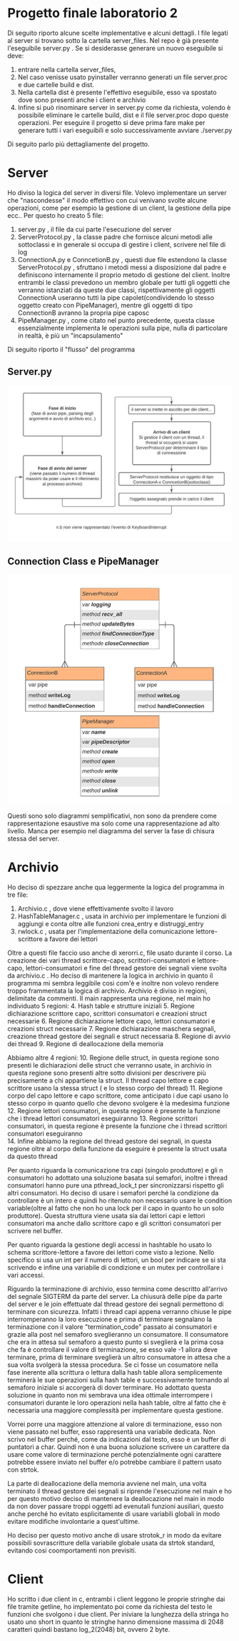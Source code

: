 # Progetto finale laboratorio 2

Di seguito riporto alcune scelte implementative e alcuni dettagli.
I file legati al server si trovano sotto la cartella server_files. Nel repo è già presente l'eseguibile server.py .  Se si desiderasse generare un nuovo eseguibile si deve:
1. entrare nella cartella server_files,
2. Nel caso venisse usato pyinstaller verranno generati un file server.proc e due cartelle build e dist. 
3. Nella cartella dist è presente l'effettivo eseguibile, esso va spostato dove sono presenti anche i client e archivio
4. Infine si può rinominare server in server.py come da richiesta, volendo è possibile eliminare le cartelle build, dist e il file server.proc dopo queste operazioni. Per eseguire il progetto si deve prima fare make per generare tutti i vari eseguibili e solo successivamente avviare ./server.py

Di seguito parlo più dettagliamente del progetto.
# Server

Ho diviso la logica del server in diversi file. Volevo implementare un server che "nascondesse" il modo effettivo con cui venivano svolte alcune operazioni, come per esempio la gestione di un client, la gestione della pipe ecc..
Per questo ho creato 5 file:
1. server.py , il file da cui parte l'esecuzione del server
2. ServerProtocol.py , la classe padre che fornisce alcuni metodi alle sottoclassi e in generale si occupa di gestire i client, scrivere nel file di log
3. ConnectionA.py e ConncetionB.py , questi due file estendono la classe ServerProtocol.py , sfruttano i metodi messi a disposizione dal padre e definiscono internamente il proprio metodo di gestione del client. Inoltre entrambi le classi prevedono un membro globale per tutti gli oggetti che verranno istanziati da queste due classi, rispettivamente gli oggetti ConnectionA useranno tutti la pipe capolet(condividendo lo stesso oggetto creato con PipeManager), mentre gli oggetti di tipo ConnectionB avranno la propria pipe caposc
4. PipeManager.py , come citato nel punto precedente, questa classe essenzialmente implementa le operazioni sulla pipe, nulla di particolare in realtà, è più un "incapsulamento"

Di seguito riporto il "flusso" del programma
## Server.py

![server image](images/server.jpeg)


## Connection Class e PipeManager

![image](images/connection_and_pipe.jpeg)

Questi sono solo diagrammi semplificativi, non sono da prendere come rappresentazione esaustive ma solo come una rappresentazione ad alto livello. Manca per esempio nel diagramma del server la fase di chisura stessa del server. 




# Archivio
Ho deciso di spezzare anche qua leggermente la logica del programma in tre file:
1. Archivio.c , dove viene effettivamente svolto il lavoro
2. HashTableManager.c , usata in archivio per implementare le funzioni di aggiungi e conta oltre alle funzioni crea_entry e distruggi_entry
3. rwlock.c , usata per l'implementazione della comunicazione lettore-scrittore a favore dei lettori

Oltre a questi file faccio uso anche di xerorri.c, file usato durante il corso.
La creazione dei vari thread scrittore-capo, scrittori-consumatori e lettore-capo, lettori-consumatori e fine del thread gestore dei segnali viene svolta da archivio.c . Ho deciso di mantenere la logica in archivio in quanto il programma mi sembra leggibile cosi com'è e inoltre non volevo rendere troppo frammentata la logica di archivio.
Archivio è diviso in regioni, delimitate da commenti. Il main rappresenta una regione, nel main ho individuato 5 regioni:
4. Hash table e strutture iniziali
5.  Regione dichiarazione scrittore capo, scrittori consumatori e creazioni struct necessarie 
6. Regione dichiarazione lettore capo, lettori consumatori e creazioni struct necessarie
7.  Regione dichiarazione maschera segnali, creazione thread gestore dei segnali e struct necessaria
8. Regione di avvio dei thread
9. Regione di deallocazione della memoria 

Abbiamo altre 4 regioni:
10. Regione delle struct, in questa regione sono presenti le dichiarazioni delle struct che verranno usate, in archivio in questa regione sono presenti altre sotto divisioni per descrivere più precisamente a chi appartiene la struct. Il thread capo lettore e capo scrittore usano la stessa struct ( e lo stesso corpo del thread)
11. Regione corpo del capo lettore e capo scrittore, come anticipato i due capi usano lo stesso corpo in quanto quello che devono svolgere è la medesima funzione
12. Regione lettori consumatori, in questa regione è presente la funzione che i thread lettori consumatori eseguiranno
13. Regione scrittori consumatori, in questa regione è presente la funzione che i thread scrittori consumatori eseguiranno    
14.  Infine abbiamo la regione del thread gestore dei segnali, in questa regione oltre al corpo della funzione da eseguire è presente la struct usata da questo thread

Per quanto riguarda la comunicazione tra capi (singolo produttore) e gli n consumatori ho adottato una soluzione basata sui semafori, inoltre i thread consumatori hanno pure una pthread_lock_t per sincronizzarsi rispetto gli altri consumatori. Ho deciso di usare i semafori perché la condizione da controllare è un intero e quindi ho ritenuto non necessario usare le condition variable(oltre al fatto che non ho una lock per il capo in quanto ho un solo produttore). Questa struttura viene usata sia dai lettori capi e lettori consumatori ma anche dallo scrittore capo e gli scrittori consumatori per scrivere nel buffer.

Per quanto riguarda la gestione degli accessi in hashtable ho usato lo schema scrittore-lettore a favore dei lettori come visto a lezione. Nello specifico si usa un int per il numero di lettori, un bool per indicare se si sta scrivendo e infine una variabile di condizione e un mutex per controllare i vari accessi.

Riguardo la terminazione di archivio, esso termina come descritto all'arrivo del segnale SIGTERM da parte del server. La chiusurà delle pipe da parte del server e le join effettuate dal thread gestore dei segnali permettono di terminare con sicurezza.
Infatti i thread capi appena verranno chiuse le pipe interromperanno la loro esecuzione e prima di terminare segnalano la terminazione con il valore "termination_code" passato ai consumatori e grazie alla post nel semaforo sveglieranno un consumatore. Il consumatore che era in attesa sul semaforo a questo punto si sveglierà e la prima cosa che fa è controllare il valore di terminazione, se esso vale -1 allora deve terminare, prima di terminare sveglierà un altro consumatore in attesa che a sua volta svolgerà la stessa procedura.
Se ci fosse un cosumatore nella fase inerente alla scrittura o lettura dalla hash table allora semplicemente terminerà le sue operazioni sulla hash table e successivamente tornando al semaforo iniziale si accorgerà di dover terminare. Ho adottato questa soluzione in quanto non mi sembrava una idea ottimale interrompere i consumatori durante le loro operazioni nella hash table, oltre al fatto che è necessaria una maggiore complessità per implementare questa gestione.

Vorrei porre una maggiore attenzione al valore di terminazione, esso non viene passato nel buffer, esso rappresentà una variabile dedicata. Non scrivo nel buffer perché, come da indicazioni dal testo, esso è un buffer di puntatori a char. Quindi non è una buona soluzione scrivere un carattere da usare come valore di terminazione perché potenzialmente ogni carattere potrebbe essere inviato nel buffer e/o potrebbe cambiare il pattern usato con strtok.

La parte di deallocazione della memoria avviene nel main, una volta terminato il thread gestore dei segnali si riprende l'esecuzione nel main e ho per questo motivo deciso di mantenere la deallocazione nel main in modo da non dover passare troppi oggetti ad evenutali funzioni ausiliari, questo anche perché ho evitato esplicitamente di usare variabili globali in modo evitare modifiche involontarie a quest'ultime.

Ho deciso per questo motivo anche di usare strotok_r in modo da evitare possibili sovrascritture della variabile globale usata da strtok standard, evitando cosi coomportamenti non previsiti.

 # Client
 Ho scritto i due client in c, entrambi i client leggono le proprie stringhe dai file tramite getline, ho implementato poi come da richiesta del testo le funzioni che svolgono i due client.
 Per iniviare la lunghezza della stringa ho usato uno short in quanto le stringhe hanno dimensione massima di 2048 caratteri quindi bastano log_2(2048) bit, ovvero 2 byte.



